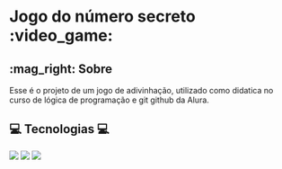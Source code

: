 <h1> Jogo do número secreto :video_game:</h1>

<h2>:mag_right: Sobre</h2>
<p>Esse é o projeto de um jogo de adivinhação, utilizado como didatica no curso de lógica de programação e git github da Alura.</p>

## :computer: Tecnologias :computer:
<div>
  <img src="https://img.shields.io/badge/HTML-239120?style=for-the-badge&logo=html5&logoColor=white">
  <img src="https://img.shields.io/badge/CSS-239120?&style=for-the-badge&logo=css3&logoColor=white">
  <img src="https://img.shields.io/badge/JavaScript-F7DF1E?style=for-the-badge&logo=javascript&logoColor=black">
</div>


